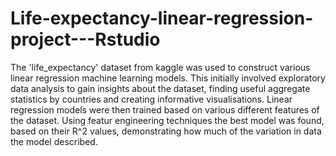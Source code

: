 # Life-expectancy-linear-regression-project---Rstudio
The 'life_expectancy' dataset from kaggle was used to construct various linear regression machine learning models. This initially involved exploratory data analysis to gain insights about the dataset, finding useful aggregate statistics by countries and creating informative visualisations. Linear regression models were then trained based on various different features of the dataset. Using featur engineering techniques the best model was found, based on their R^2 values, demonstrating how much of the variation in data the model described.
